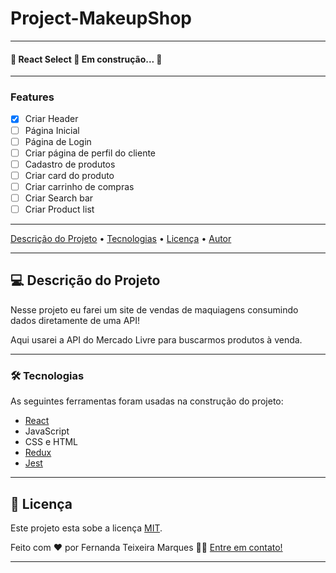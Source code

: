 # Project-MakeupShop

---

<h4> 
	🚧  React Select 🚀 Em construção...  🚧
</h4>

---

### Features

- [x] Criar Header
- [ ] Página Inicial
- [ ] Página de Login
- [ ] Criar página de perfil do cliente
- [ ] Cadastro de produtos
- [ ] Criar card do produto
- [ ] Criar carrinho de compras
- [ ] Criar Search bar
- [ ] Criar Product list

---

 <a href="#descricao">Descrição do Projeto</a> • 
 <a href="#tecnologias">Tecnologias</a> • 
 <a href="#licenc-a">Licença</a> • 
 <a href="#autor">Autor</a>
</p>

---

## 💻 Descrição do Projeto

<p>Nesse projeto eu farei um site de vendas de maquiagens consumindo dados diretamente de uma API!</p>
<p>Aqui usarei a API do Mercado Livre para buscarmos produtos à venda.</p>
 
 ---

### 🛠 Tecnologias

As seguintes ferramentas foram usadas na construção do projeto:

- [React](https://pt-br.reactjs.org/)
- JavaScript
- CSS e HTML
- [Redux](https://redux.js.org/)
- [Jest](https://jestjs.io/pt-BR/)

---

## 📝 Licença

Este projeto esta sobe a licença [MIT](./LICENSE).

Feito com ❤️ por Fernanda Teixeira Marques 👋🏽 [Entre em contato!](https://www.linkedin.com/in/fernandadesenvolvedoraweb/)

---